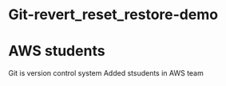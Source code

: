 # Git-revert_reset_restore-demo
# AWS students 
Git is version control system 
Added stsudents in AWS team 
